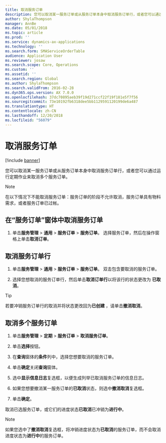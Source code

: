 ```yaml
---
title: 取消服务订单
description: 您可以取消某一服务订单或从服务订单本身中取消服务订单行，或者您可以通过运行定期作业来取消多个服务订单。
author: ShylaThompson
manager: AnnBe
ms.date: 05/01/2018
ms.topic: article
ms.prod: ''
ms.service: dynamics-ax-applications
ms.technology: ''
ms.search.form: SMAServiceOrderTable
audience: Application User
ms.reviewer: josaw
ms.search.scope: Core, Operations
ms.custom: ''
ms.assetid: ''
ms.search.region: Global
ms.author: ShylaThompson
ms.search.validFrom: 2016-02-28
ms.dyn365.ops.version: AX 7.0.0
ms.openlocfilehash: 37dc70895aeb39f19d271ccf22f19f181e5f7f56
ms.sourcegitcommit: 73e10192fb6318dee5bb1129591120199de6a487
ms.translationtype: HT
ms.contentlocale: zh-CN
ms.lasthandoff: 12/20/2018
ms.locfileid: "56079"
---
```

# <a name="cancel-service-orders"></a>取消服务订单   

[!include [banner](../includes/banner.md)]


您可以取消某一服务订单或从服务订单本身中取消服务订单行，或者您可以通过运行定期作业来取消多个服务订单。


> [!NOTE]
> <P>在以下情况下不能取消服务订单：服务订单的阶段不允许取消，服务订单具有物料需求，或者服务订单已过帐。</P>


## <a name="cancel-a-service-order-in-the-service-orders-form"></a>在“服务订单”窗体中取消服务订单

1.  单击**服务管理** \> **通用** \> **服务订单** \> **服务订单**。 选择服务订单，然后在操作窗格上单击**取消订单**。

## <a name="cancel-a-service-order-line"></a>取消服务订单行

1.  单击**服务管理** \> **通用** \> **服务订单** \> **服务订单**。 双击包含要取消的服务订单。

2.  选择您想取消的服务订单行，然后单击**取消订单行**以将该行的状态更改为 **已取消**。


> [!TIP]
> <P>若要冲销服务订单行的取消并将状态更改回为<STRONG>已创建</STRONG> ，请单击<STRONG>撤消取消</STRONG>。</P>


## <a name="cancel-multiple-service-orders"></a>取消多个服务订单

1.  单击**服务管理** \> **定期** \> **服务订单** \> **取消服务订单**。

2.  单击**选择**按钮。

3.  在**查询**窗体的**条件**列中，选择您想要取消的服务订单。

4.  单击**确定**关闭**查询**窗体。

5.  选中**显示信息日志**复选框，以便生成列举已取消服务订单的信息日志。

6.  如果您想要撤消某一服务订单的**已取消**状态，则选中**撤消取消**复选框。

7.  单击**确定**。

取消已选服务订单，或它们的进度状态**已取消**已冲销为**进行中**。


> [!NOTE]
> <P>如果您选中了<STRONG>撤消取消</STRONG>复选框，将冲销进度状态为<STRONG>已取消</STRONG>的服务订单，而不会取消进度状态为<STRONG>进行中</STRONG>的服务订单。</P>


  


